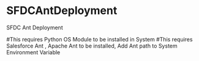 # SFDCAntDeployment
SFDC Ant Deployment

#This requires Python OS Module to be installed in System
#This requires Salesforce Ant , Apache Ant to be installed, Add Ant path to System Environment Variable
